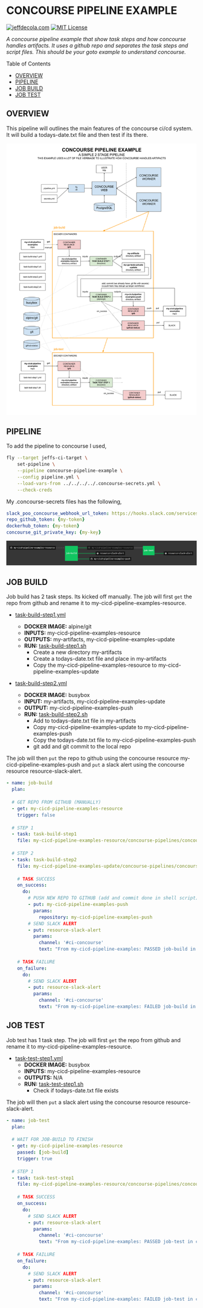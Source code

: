 # CONCOURSE PIPELINE EXAMPLE

[![jeffdecola.com](https://img.shields.io/badge/website-jeffdecola.com-blue)](https://jeffdecola.com)
[![MIT License](https://img.shields.io/:license-mit-blue.svg)](https://jeffdecola.mit-license.org)

  _A concourse pipeline example that show task steps and how
  concourse handles artifacts. It uses a github repo and separates
  the task steps and script files.
  This should be your goto example to understand concourse._

Table of Contents

* [OVERVIEW](https://github.com/JeffDeCola/my-cicd-pipeline-examples/tree/master/concourse-pipelines/concourse-pipeline-example#overview)
* [PIPELINE](https://github.com/JeffDeCola/my-cicd-pipeline-examples/tree/master/concourse-pipelines/concourse-pipeline-example#pipeline)
* [JOB BUILD](https://github.com/JeffDeCola/my-cicd-pipeline-examples/tree/master/concourse-pipelines/concourse-pipeline-example#job-build)
* [JOB TEST](https://github.com/JeffDeCola/my-cicd-pipeline-examples/tree/master/concourse-pipelines/concourse-pipeline-example#job-test)

## OVERVIEW

This pipeline will outlines the main features of the concourse ci/cd system.
It will build a todays-date.txt file and then test if its there.

![IMAGE - concourse-pipeline-example.svg - IMAGE](../../docs/pics/concourse-pipeline-example.svg)

## PIPELINE

To add the pipeline to concourse I used,

```bash
fly --target jeffs-ci-target \
    set-pipeline \
    --pipeline concourse-pipeline-example \
    --config pipeline.yml \
    --load-vars-from ../../../../.concourse-secrets.yml \
    --check-creds
```

My .concourse-secrets files has the following,

```yml
slack_poo_concourse_webhook_url_token: https://hooks.slack.com/services/{my-token}
repo_github_token: {my-token}
dockerhub_token: {my-token}
concourse_git_private_key: {my-key}
```

![IMAGE](../../docs/pics/concourse-pipeline-example-pipeline.jpg)

## JOB BUILD

Job build has 2 task steps. Its kicked off manually.
The job will first `get` the repo from github and
rename it to my-cicd-pipeline-examples-resource.

* [task-build-step1.yml](https://github.com/JeffDeCola/my-cicd-pipeline-examples/blob/main/concourse-pipelines/concourse-pipeline-example/jobs/build/task-build-step1.yml)
  * **DOCKER IMAGE:** alpine/git
  * **INPUTS:** my-cicd-pipeline-examples-resource
  * **OUTPUTS:** my-artifacts, my-cicd-pipeline-examples-update
  * **RUN:** [task-build-step1.sh](https://github.com/JeffDeCola/my-cicd-pipeline-examples/blob/main/concourse-pipelines/concourse-pipeline-example/jobs/build/task-build-step1.sh)
    * Create a new directory my-artifacts
    * Create a todays-date.txt file and place in my-artifacts
    * Copy the my-cicd-pipeline-examples-resource to my-cicd-pipeline-examples-update

* [task-build-step2.yml](https://github.com/JeffDeCola/my-cicd-pipeline-examples/blob/main/concourse-pipelines/concourse-pipeline-example/jobs/build/task-build-step2.yml)
  * **DOCKER IMAGE:** busybox
  * **INPUT:** my-artifacts, my-cicd-pipeline-examples-update
  * **OUTPUT:** my-cicd-pipeline-examples-push
  * **RUN:** [task-build-step2.sh](https://github.com/JeffDeCola/my-cicd-pipeline-examples/blob/main/concourse-pipelines/concourse-pipeline-example/jobs/build/task-build-step2.sh)
    * Add to todays-date.txt file in my-artifacts
    * Copy my-cicd-pipeline-examples-update to my-cicd-pipeline-examples-push
    * Copy the todays-date.txt file to my-cicd-pipeline-examples-push
    * git add and git commit to the local repo

The job will then `put` the repo to github using the concourse resource
my-cicd-pipeline-examples-push and `put` a slack alert using
the concourse resource resource-slack-alert.

```yaml
- name: job-build
  plan:

  # GET REPO FROM GITHUB (MANUALLY)
  - get: my-cicd-pipeline-examples-resource
    trigger: false

  # STEP 1
  - task: task-build-step1
    file: my-cicd-pipeline-examples-resource/concourse-pipelines/concourse-pipeline-example/jobs/build/task-build-step1.yml

  # STEP 2
  - task: task-build-step2
    file: my-cicd-pipeline-examples-update/concourse-pipelines/concourse-pipeline-example/jobs/build/task-build-step2.yml

    # TASK SUCCESS
    on_success:
      do:
        # PUSH NEW REPO TO GITHUB (add and commit done in shell script)
        - put: my-cicd-pipeline-examples-push
          params:
            repository: my-cicd-pipeline-examples-push
        # SEND SLACK ALERT
        - put: resource-slack-alert
          params:
            channel: '#ci-concourse'
            text: "From my-cicd-pipeline-examples: PASSED job-build in concourse ci."

    # TASK FAILURE
    on_failure:
      do:
        # SEND SLACK ALERT
        - put: resource-slack-alert
          params:
            channel: '#ci-concourse'
            text: "From my-cicd-pipeline-examples: FAILED job-build in concourse ci."
```

## JOB TEST

Job test has 1 task step. The job will first `get` the repo from github and
rename it to my-cicd-pipeline-examples-resource.

* [task-test-step1.yml](https://github.com/JeffDeCola/my-cicd-pipeline-examples/blob/main/concourse-pipelines/concourse-pipeline-example/jobs/test/task-test-step1.yml)
  * **DOCKER IMAGE:** busybox
  * **INPUTS:** my-cicd-pipeline-examples-resource
  * **OUTPUTS:** N/A
  * **RUN:** [task-test-step1.sh](https://github.com/JeffDeCola/my-cicd-pipeline-examples/blob/main/concourse-pipelines/concourse-pipeline-example/jobs/test/task-test-step1.sh)
    * Check if todays-date.txt file exists

The job will then `put` a slack alert using the concourse resource
resource-slack-alert.

```yaml
- name: job-test
  plan:

  # WAIT FOR JOB-BUILD TO FINISH
  - get: my-cicd-pipeline-examples-resource
    passed: [job-build]
    trigger: true

  # STEP 1
  - task: task-test-step1
    file: my-cicd-pipeline-examples-resource/concourse-pipelines/concourse-pipeline-example/jobs/test/task-test-step1.yml

    # TASK SUCCESS
    on_success:
      do:
        # SEND SLACK ALERT
        - put: resource-slack-alert
          params:
            channel: '#ci-concourse'
            text: "From my-cicd-pipeline-examples: PASSED job-test in concourse ci."

    # TASK FAILURE
    on_failure:
      do:
        # SEND SLACK ALERT
        - put: resource-slack-alert
          params:
            channel: '#ci-concourse'
            text: "From my-cicd-pipeline-examples: FAILED job-test in concourse ci."
```
